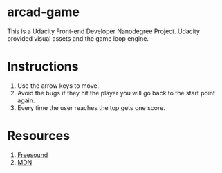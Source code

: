 # arcad-game
This is a Udacity Front-end Developer Nanodegree Project. Udacity provided visual assets and the game loop engine.

# Instructions

1. Use the arrow keys to move.
2. Avoid the bugs if they hit the player you will go back to the start point again.
3. Every time the user reaches the top gets one score.

# Resources

1. [Freesound](https://freesound.org/)
2. [MDN](https://developer.mozilla.org/en-US/docs/Games/Techniques/2D_collision_detection)
